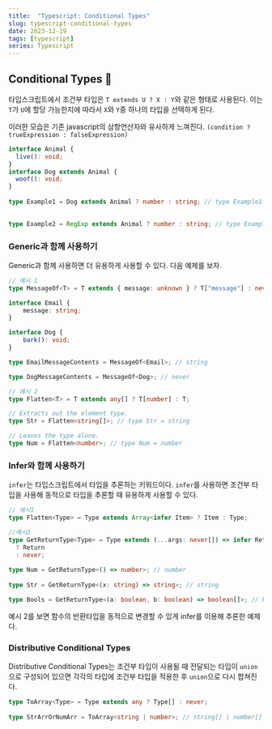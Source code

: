 ```yaml
---
title:  "Typescript: Conditional Types"
slug: typescript-conditional-types
date: 2023-12-19
tags: [typescript]
series: Typescript
---
```


## Conditional Types 🤩

타입스크립트에서 조건부 타입은 `T extends U ? X : Y`와 같은 형태로 사용된다. 이는 `T`가 `U`에 할당 가능한지에 따라서 `X`와 `Y`중 하나의 타입을 선택하게 된다.

이러한 모습은 기존 javascript의 삼항연산자와 유사하게 느껴진다. `(condition ? trueExpression : falseExpression)`

```typescript
interface Animal {
  live(): void;
}
interface Dog extends Animal {
  woof(): void;
}
 
type Example1 = Dog extends Animal ? number : string; // type Example1 = number
        

type Example2 = RegExp extends Animal ? number : string; // type Example2 = string
```

### Generic과 함께 사용하기
Generic과 함께 사용하면 더 유용하게 사용할 수 있다. 다음 예제를 보자.

```typescript
// 예시 1  
type MessageOf<T> = T extends { message: unknown } ? T["message"] : never;

interface Email {
    message: string;
}

interface Dog {
    bark(): void;
}

type EmailMessageContents = MessageOf<Email>; // string

type DogMessageContents = MessageOf<Dog>; // never

// 예시 2
type Flatten<T> = T extends any[] ? T[number] : T;

// Extracts out the element type.
type Str = Flatten<string[]>; // type Str = string

// Leaves the type alone.
type Num = Flatten<number>; // type Num = number
```

### Infer와 함께 사용하기
`infer`는 타입스크립트에서 타입을 추론하는 키워드이다. `infer`를 사용하면 조건부 타입을 사용해 동적으로 타입을 추론할 때 유용하게 사용할 수 있다.

```typescript
// 예시1
type Flatten<Type> = Type extends Array<infer Item> ? Item : Type;

//예시2
type GetReturnType<Type> = Type extends (...args: never[]) => infer Return
  ? Return
  : never;
 
type Num = GetReturnType<() => number>; // number
 
type Str = GetReturnType<(x: string) => string>; // string

type Bools = GetReturnType<(a: boolean, b: boolean) => boolean[]>; // boolean[]
```
예시 2를 보면 함수의 반환타입을 동적으로 변경할 수 있게 infer를 이용해 추론한 예제다.

### Distributive Conditional Types
Distributive Conditional Types는 조건부 타입이 사용될 때 전달되는 타입이 `union`으로 구성되어 있으면 각각의 타입에 조건부 타입을 적용한 후 `union`으로 다시 합쳐진다.

```typescript
type ToArray<Type> = Type extends any ? Type[] : never;
 
type StrArrOrNumArr = ToArray<string | number>; // string[] | number[]
```
